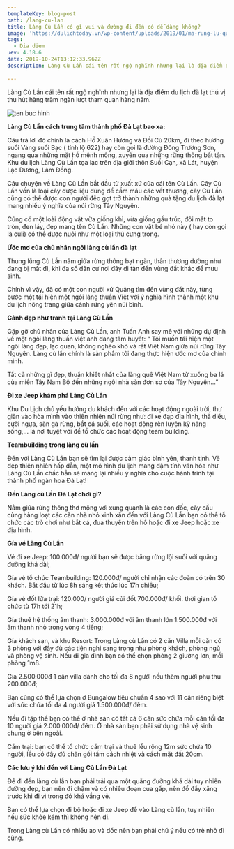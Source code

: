 ```yaml
---
templateKey: blog-post
path: /lang-cu-lan
title: Làng Cù Lần có gì vui và đường đi đến có dễ dàng không?
image: 'https://dulichtoday.vn/wp-content/uploads/2019/01/ma-rung-lu-quan-diem-phuot-da-lat.jpg' 
tags:
  - Dia diem
uev: 4.18.6
date: 2019-10-24T13:12:33.962Z
description: Làng Cù Lần cái tên rất ngộ nghĩnh nhưng lại là địa điểm du lịch đà lạt thú vị thu hút hàng trăm ngàn lượt tham quan hàng năm.
 
---
```


Làng Cù Lần cái tên rất ngộ nghĩnh nhưng lại là địa điểm du lịch đà lạt thú vị thu hút hàng trăm ngàn lượt tham quan hàng năm.

![ten buc hinh](https://i1.wp.com/toursdulichdalat.com/wp-content/uploads/2016/08/lang-cu-lan-da-lat-dan-toc.jpg?resize=800%2C530&ssl=1 "ten buc hinh")

**Làng Cù Lần cách trung tâm thành phố Đà Lạt bao xa:**

Câu trả lời đó chính là cách Hồ Xuân Hương và Đồi Cù 20km, đi theo hướng suối Vàng suối Bạc ( tỉnh lộ 622) hay còn gọi là đường Đông Trường Sơn, ngang qua những mặt hồ mênh mông, xuyên qua những rừng thông bất tận. Khu du lịch Làng Cù Lần tọa lạc trên địa giới thôn Suối Cạn, xã Lát, huyện Lạc Dương, Lâm Đồng.

Câu chuyện về Làng Cù Lần bắt đầu từ xuất xứ của cái tên Cù Lần. Cây Cù Lần vốn là loại cây dược liệu dùng để cầm máu các vết thương, cây Cù Lần cũng có thể được con người đẽo gọt trở thành những quà tặng du lịch đà lạt mang nhiều ý nghĩa của núi rừng Tây Nguyên.

Cũng có một loài động vật vừa giống khỉ, vừa giống gấu trúc, đôi mắt to tròn, đen láy, đẹp mang tên Cù Lần. Những con vật bé nhỏ này ( hay còn gọi là culi) có thể được nuôi như một loại thú cưng trong.


**Ứớc mơ của chủ nhân ngôi làng cù lần đà lạt**

Thung lũng Cù Lần nằm giữa rừng thông bạt ngàn, thân thương dường như đang bị mất đi, khi đa số dân cư nơi đây di tản đến vùng đất khác để mưu sinh.

Chính vì vậy, đã có một con người xứ Quảng tìm đến vùng đất này, từng bước một tái hiện một ngôi làng thuần Việt với ý nghĩa hình thành một khu du lịch nông trang giữa cảnh rừng yên núi bình.

**Cảnh đẹp như tranh tại Làng Cù Lần**

Gặp gỡ chủ nhân của Làng Cù Lần, anh Tuấn Anh say mê với những dự định về một ngôi làng thuần việt anh đang tâm huyết: “ Tôi muốn tái hiện một ngôi làng đẹp, lạc quan, không nghèo khó và rất Việt Nam giữa núi rừng Tây Nguyên. Làng cù lần chính là sản phẩm tôi đang thực hiện ước mơ của chính mình.

Tất cả những gì đẹp, thuần khiết nhất của làng quê Việt Nam từ xuồng ba lá của miền Tây Nam Bộ đến những ngôi nhà sàn đơn sơ của Tây Nguyên…”

**Đi xe Jeep khám phá Làng Cù Lần**

Khu Du Lịch chủ yếu hướng du khách đến với các hoạt động ngoài trời, thư giãn vào hòa mình vào thiên nhiên núi rừng như: đi xe đạp địa hình, thả diều, cưỡi ngựa, săn gà rừng, bắt cá suối, các hoạt động rèn luyện kỹ năng sống,… là nơi tuyệt vời để tổ chức các hoạt động team building.

**Teambuilding trong làng cù lần**

Đến với Làng Cù Lần bạn sẽ tìm lại được cảm  giác bình yên, thanh tịnh. Vẻ đẹp thiên nhiên hấp dẫn, một mô hình du lịch mang đậm tính văn hóa như Làng Cù Lần chắc hẳn sẽ mang lại nhiều ý nghĩa cho cuộc hành trình tại thành phố ngàn hoa Đà Lạt!

**Đến Làng cù Lần Đà Lạt chơi gì?**

Nằm giữa rừng thông thơ mộng với xung quanh là các con dốc, cây cầu cùng hàng loạt các căn nhà nhỏ xinh xắn đến với Làng Cù Lần bạn có thể tổ chức các trò chơi như bắt cá, đua thuyền trên hồ hoặc đi xe Jeep hoặc xe địa hình.

**Gía vé Làng Cù Lần**

Vé đi xe Jeep: 100.000đ/ người bạn sẽ được băng rừng lội suối với quãng đường khá dài;

Gía vé tổ chức Teambuilding: 120.000đ/ người chỉ nhận các đoàn có trên 30 khách. Bắt đầu từ lúc 8h sáng kết thúc lúc 17h chiều;

Gía vé đốt lửa trại: 120.000/ người giá củi đốt 700.000đ/ khối. thời gian tổ chức từ 17h tới 21h;

Gía thuê hệ thống âm thanh: 3.000.000đ với âm thanh lớn 1.500.000đ với âm thanh nhỏ trong vòng 4 tiếng;

Gía khách sạn, và khu Resort: Trong Làng cù Lần có 2 căn Villa mỗi căn có 3 phòng với đầy đủ các tiện nghi sang trọng như phòng khách, phòng ngủ và phòng vệ sinh. Nếu đi gia đình bạn có thể chọn phòng 2 giường lơn, mỗi phòng 1m8.

Gía 2.500.000đ 1 căn villa dành cho tối đa 8 người nếu thêm người phụ thu 200.000đ;

Bạn cũng có thể lựa chọn ở Bungalow tiêu chuẩn 4 sao với 11 căn riêng biệt với sức chứa tối đa 4 người giá 1.500.000đ/ đêm.

Nếu đi tập thể bạn có thể ở  nhà sàn có tất cả 6 căn sức chứa mỗi căn tối đa 10 người giá 2.000.000đ/ đêm. Ở nhà sàn bạn phải sử dụng nhà vệ sinh chung ở bên ngoài.

Cắm trại: bạn có thể tổ chức cắm trại và thuê lều rộng 12m sức chứa 10 người, lều có đầy đủ chăn gối tấm cách nhiệt và cách mặt đất 20cm.


**Các lưu ý khi đến với Làng Cù Lần Đà Lạt**

Để đi đến làng cù lần bạn phải trải qua một quãng đường khá dài tuy nhiên đường đẹp, bạn nên đi chậm và có nhiều đoạn cua gấp, nên đổ đầy xăng trước khi đi vì trong đó khá vắng vẻ.

Bạn có thể lựa chọn đi bộ hoặc đi xe Jeep để vào Làng cù lần, tuy nhiên nếu sức khỏe kém thì không nên đi.

Trong Làng cù Lần có nhiều ao và dốc nên bạn phải chú ý nếu có trẻ nhỏ đi cùng.